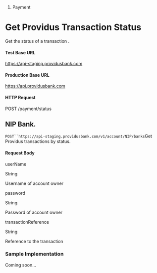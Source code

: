 1. Payment

# Get Providus Transaction Status

Get the status of a transaction .

#### Test Base URL

https://api-staging.providusbank.com

#### Production Base URL

https://api.providusbank.com

#### HTTP Request

POST  /payment/status

## NIP Bank.

`POST``https://api-staging.providusbank.com/v1/account/NIP/banks`Get Providus transactions by status.

#### Request Body

userName

String

Username of account owner

password

String

Password of account owner

transactionReference

String

Reference to the transaction

### Sample Implementation

Coming soon...

